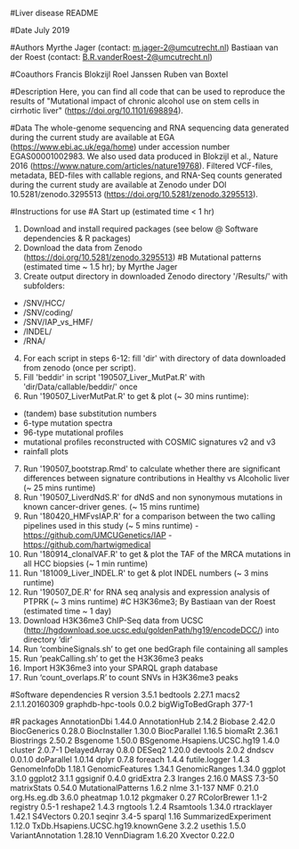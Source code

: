#Liver disease README

#Date
July 2019

#Authors
Myrthe Jager (contact: m.jager-2@umcutrecht.nl)
Bastiaan van der Roest (contact: B.R.vanderRoest-2@umcutrecht.nl)

#Coauthors
Francis Blokzijl
Roel Janssen
Ruben van Boxtel

#Description
Here, you can find all code that can be used to reproduce the results of "Mutational impact of chronic alcohol use on stem cells in cirrhotic liver" (https://doi.org/10.1101/698894).

#Data
The whole-genome sequencing and RNA sequencing data generated during the current study are available at EGA (https://www.ebi.ac.uk/ega/home) under accession number EGAS00001002983. We also used data produced in Blokzijl et al., Nature 2016 (https://www.nature.com/articles/nature19768).
Filtered VCF-files, metadata, BED-files with callable regions, and RNA-Seq counts generated during the current study are available at Zenodo under DOI 10.5281/zenodo.3295513 (https://doi.org/10.5281/zenodo.3295513). 


#Instructions for use
#A Start up (estimated time < 1 hr)
1. Download and install required packages (see below @ Software dependencies & R packages)
2. Download the data from Zenodo (https://doi.org/10.5281/zenodo.3295513)
#B Mutational patterns (estimated time ~ 1.5 hr); by Myrthe Jager
3. Create output directory in downloaded Zenodo directory '/Results/' with subfolders:
- /SNV/HCC/
- /SNV/coding/
- /SNV/IAP_vs_HMF/
- /INDEL/
- /RNA/
4. For each script in steps 6-12: fill 'dir' with directory of data downloaded from zenodo (once per script).
5. Fill 'beddir' in script '190507_Liver_MutPat.R' with 'dir/Data/callable/beddir/' once
6. Run '190507_LiverMutPat.R' to get & plot (~ 30 mins runtime): 
- (tandem) base substitution numbers
- 6-type mutation spectra
- 96-type mutational profiles
- mutational profiles reconstructed with COSMIC signatures v2 and v3
- rainfall plots
7. Run '190507_bootstrap.Rmd' to calculate whether there are significant differences between signature contributions in Healthy vs Alcoholic liver (~ 25 mins runtime)
8. Run '190507_LiverdNdS.R' for dNdS and non synonymous mutations in known cancer-driver genes. (~ 15 mins runtime)
9. Run '180420_HMFvsIAP.R' for a comparison between the two calling pipelines used in this study (~ 5 mins runtime)
-https://github.com/UMCUGenetics/IAP
-https://github.com/hartwigmedical
10. Run '180914_clonalVAF.R' to get & plot the TAF of the MRCA mutations in all HCC biopsies (~ 1 min runtime)
11. Run '181009_Liver_INDEL.R' to get & plot INDEL numbers (~ 3 mins runtime)
12. Run '190507_DE.R' for RNA seq analysis and expression analysis of PTPRK (~ 3 mins runtime)
#C H3K36me3; By Bastiaan van der Roest (estimated time ~ 1 day)
13. Download H3K36me3 ChIP-Seq data from UCSC (http://hgdownload.soe.ucsc.edu/goldenPath/hg19/encodeDCC/) into directory ‘dir’
14. Run ‘combineSignals.sh’ to get one bedGraph file containing all samples
15. Run ‘peakCalling.sh’ to get the H3K36me3 peaks
16. Import H3K36me3 into your SPARQL graph database
17. Run ‘count_overlaps.R’ to count SNVs in H3K36me3 peaks

#Software dependencies
R version 3.5.1
bedtools 2.27.1
macs2 2.1.1.20160309
graphdb-hpc-tools 0.0.2
bigWigToBedGraph 377-1

#R packages
AnnotationDbi	1.44.0
AnnotationHub	2.14.2
Biobase	2.42.0
BiocGenerics	0.28.0
BiocInstaller	1.30.0
BiocParallel	1.16.5
biomaRt	2.36.1
Biostrings	2.50.2
Bsgenome	1.50.0
BSgenome.Hsapiens.UCSC.hg19	1.4.0
cluster	2.0.7-1
DelayedArray	0.8.0
DESeq2	1.20.0
devtools	2.0.2
dndscv	0.0.1.0
doParallel	1.0.14
dplyr	0.7.8
foreach	1.4.4
futile.logger	1.4.3
GenomeInfoDb	1.18.1
GenomicFeatures	1.34.1
GenomicRanges	1.34.0
ggplot	3.1.0
ggplot2	3.1.1
ggsignif	0.4.0
gridExtra	2.3
Iranges	2.16.0
MASS	7.3-50
matrixStats	0.54.0
MutationalPatterns	1.6.2
nlme	3.1-137
NMF	0.21.0
org.Hs.eg.db	3.6.0
pheatmap	1.0.12
pkgmaker	0.27
RColorBrewer	1.1-2
registry	0.5-1
reshape2	1.4.3
rngtools	1.2.4
Rsamtools	1.34.0
rtracklayer	1.42.1
S4Vectors	0.20.1
seqinr	3.4-5
sparql	1.16
SummarizedExperiment	1.12.0
TxDb.Hsapiens.UCSC.hg19.knownGene	3.2.2
usethis	1.5.0
VariantAnnotation	1.28.10
VennDiagram	1.6.20
Xvector	0.22.0
